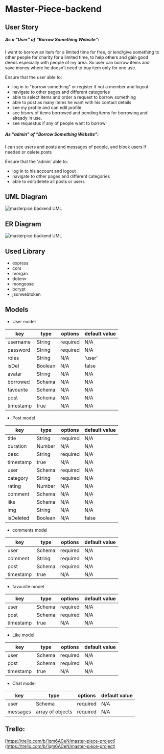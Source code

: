 # Master-Piece-backend


## User Story
 ##### As a "User" of "Borrow Something Website":
 I want to borrow an item for a limited time for free,
 or lend/give something to other people for charity for a limited time, 
 to help others and gain good deeds especially with people of my area.
 So user can borrow items and save money where he doesn't need to buy item only for one use.

 Ensure that the user able to:
 - log in to "borrow something" or register if not a member and logout
 - navigate to other pages and different categories
 - able to select items and order a request to borrow something
 - able to post as many items he want with his contact details
 - see my profile and can edit profile
 - see hisory of items borrowed and pending items for borrowing and already in use.
 - see requestus if any of people want to borrow
##### As "admin" of "Borrow Something Website": 
I can see users and posts and messages of people, and block users if needed
or delete posts

 Ensure that the 'admin' able to:
 - log in to his account and logout
 - navigate to other pages and different categories
 - able to edit/delete all posts or users

 ## UML Diagram
![masterpice backend UML](https://i.ibb.co/zXSwMCT/uml12-drawio.png)

## ER Diagram
![masterpice backend UML](https://i.ibb.co/hc3nHDh/uml12-drawio-1.png)

## Used Library
- express
- cors
- morgan
- dotenv
- mongoose
- bcrypt
- jsonwebtoken

## Models
- User model



| key        | type            | options          | default value |
| ---------- | --------------- | ---------------- | ------------- |
| username       | String          | required | N/A     |
| password   | String          | required         | N/A    |
| roles      | String  |    N/A   | 'user'    |
| isDel   | Boolean         |    N/A   | false         |
| avatar   | String          |    N/A     | N/A  |
| borrowed      | Schema <Borrowed>          |     N/A    | N/A      |
| favourite     | Schema <Favourite> |    N/A      | N/A      |
| post     | Schema <Post> |   N/A      | N/A      |
| timestamp    | true           |     N/A    | N/A   |

- Post model
 
| key         | type              | options  | default value |
| ----------- | ----------------- | -------- | ------------- |
| title       | String            | required | N/A      |
| duration       | Number            | N/A | N/A     |
| desc | String            | required | N/A       |
| timestamp | true            | N/A | N/A       |
| user     | Schema <User>     | required | N/A          |
| category    | String            | required | N/A          |
| rating    | Number            | N/A | N/A         |
| comment    | Schema <Comment>  |   N/A    | N/A     |
| like     | Schema <Like>   |    N/A   | N/A          |
| img   | String|     N/A     | N/A           |
| isDeleted    | Boolean           |    N/A      | false         |

- comments model
 
| key         | type            | options  | default value |
| ----------- | --------------- | -------- | ------------- |
| user     | Schema <user>   | required | N/A           |
| comment | String          | required | N/A           |
| post   | Schema <Post> | required | N/A           |
| timestamp    | true         |    N/A      | N/A         |

- favourite model
 
| key         | type            | options  | default value |
| ----------- | --------------- | -------- | ------------- |
| user     | Schema <User>   | required | N/A          |
| post | Schema <Post>          | required | N/A           |
| timestamp      | true          | N/A | N/A           |

- Like model
 
| key         | type            | options  | default value |
| ----------- | --------------- | -------- | ------------- |
| user     | Schema <User>   | required | N/A          |
| post   | Schema <Post> | required | N/A           |
| timestamp    | true         |     N/A     | N/A         |

- Chat model
 
| key      | type             | options  | default value |
| -------- | ---------------- | -------- | ------------- |
| user    | Schema <User>    | required | N/A           |
| messages | array of objects | required | N/A           |
 
 
## Trello: 
[https://trello.com/b/1qm6ACeN/master-piece-project](https://trello.com/b/1qm6ACeN/master-piece-project)
